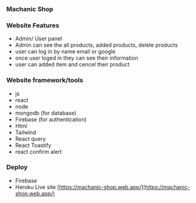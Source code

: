 ### Machanic Shop

### Website Features
* Admin/  User panel
* Admin can see the all products, added products, delete products
* user can log in by name email or google
* once user loged in they can see their information
* user can added item and cencel their product


### Website framework/tools
* js
* react
* node 
* mongodb (for database)
* Firebase (for authentication)
* Html
* Tailwind
* React query
* React Toastify
* react confirm alert

### Deploy
* Firebase
* Heroku
Live site [https://machanic-shop.web.app/](https://machanic-shop.web.app/)